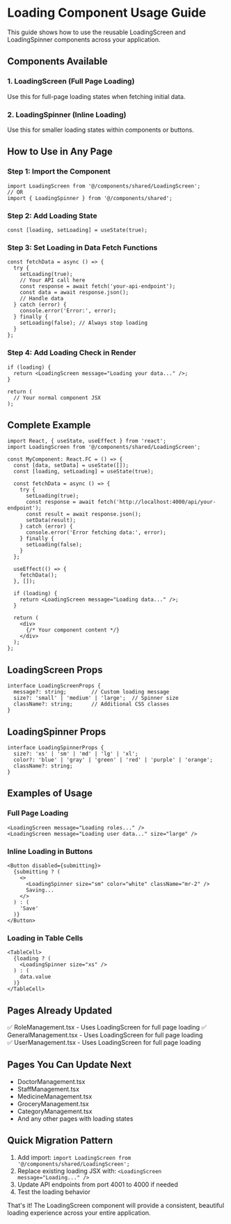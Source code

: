 # Loading Component Usage Guide

This guide shows how to use the reusable LoadingScreen and LoadingSpinner components across your application.

## Components Available

### 1. LoadingScreen (Full Page Loading)
Use this for full-page loading states when fetching initial data.

### 2. LoadingSpinner (Inline Loading)
Use this for smaller loading states within components or buttons.

## How to Use in Any Page

### Step 1: Import the Component
```tsx
import LoadingScreen from '@/components/shared/LoadingScreen';
// OR
import { LoadingSpinner } from '@/components/shared';
```

### Step 2: Add Loading State
```tsx
const [loading, setLoading] = useState(true);
```

### Step 3: Set Loading in Data Fetch Functions
```tsx
const fetchData = async () => {
  try {
    setLoading(true);
    // Your API call here
    const response = await fetch('your-api-endpoint');
    const data = await response.json();
    // Handle data
  } catch (error) {
    console.error('Error:', error);
  } finally {
    setLoading(false); // Always stop loading
  }
};
```

### Step 4: Add Loading Check in Render
```tsx
if (loading) {
  return <LoadingScreen message="Loading your data..." />;
}

return (
  // Your normal component JSX
);
```

## Complete Example

```tsx
import React, { useState, useEffect } from 'react';
import LoadingScreen from '@/components/shared/LoadingScreen';

const MyComponent: React.FC = () => {
  const [data, setData] = useState([]);
  const [loading, setLoading] = useState(true);

  const fetchData = async () => {
    try {
      setLoading(true);
      const response = await fetch('http://localhost:4000/api/your-endpoint');
      const result = await response.json();
      setData(result);
    } catch (error) {
      console.error('Error fetching data:', error);
    } finally {
      setLoading(false);
    }
  };

  useEffect(() => {
    fetchData();
  }, []);

  if (loading) {
    return <LoadingScreen message="Loading data..." />;
  }

  return (
    <div>
      {/* Your component content */}
    </div>
  );
};
```

## LoadingScreen Props

```tsx
interface LoadingScreenProps {
  message?: string;        // Custom loading message
  size?: 'small' | 'medium' | 'large';  // Spinner size
  className?: string;      // Additional CSS classes
}
```

## LoadingSpinner Props

```tsx
interface LoadingSpinnerProps {
  size?: 'xs' | 'sm' | 'md' | 'lg' | 'xl';
  color?: 'blue' | 'gray' | 'green' | 'red' | 'purple' | 'orange';
  className?: string;
}
```

## Examples of Usage

### Full Page Loading
```tsx
<LoadingScreen message="Loading roles..." />
<LoadingScreen message="Loading user data..." size="large" />
```

### Inline Loading in Buttons
```tsx
<Button disabled={submitting}>
  {submitting ? (
    <>
      <LoadingSpinner size="sm" color="white" className="mr-2" />
      Saving...
    </>
  ) : (
    'Save'
  )}
</Button>
```

### Loading in Table Cells
```tsx
<TableCell>
  {loading ? (
    <LoadingSpinner size="xs" />
  ) : (
    data.value
  )}
</TableCell>
```

## Pages Already Updated

✅ RoleManagement.tsx - Uses LoadingScreen for full page loading
✅ GeneralManagement.tsx - Uses LoadingScreen for full page loading  
✅ UserManagement.tsx - Uses LoadingScreen for full page loading

## Pages You Can Update Next

- DoctorManagement.tsx
- StaffManagement.tsx
- MedicineManagement.tsx
- GroceryManagement.tsx
- CategoryManagement.tsx
- And any other pages with loading states

## Quick Migration Pattern

1. Add import: `import LoadingScreen from '@/components/shared/LoadingScreen';`
2. Replace existing loading JSX with: `<LoadingScreen message="Loading..." />`
3. Update API endpoints from port 4001 to 4000 if needed
4. Test the loading behavior

That's it! The LoadingScreen component will provide a consistent, beautiful loading experience across your entire application.
